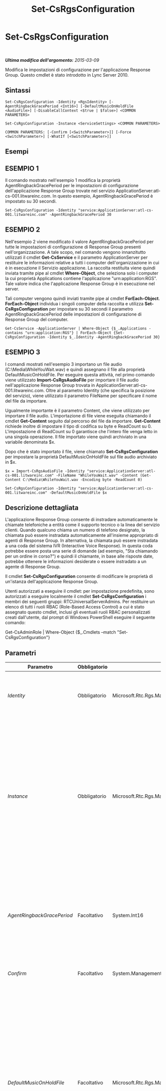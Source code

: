 ﻿---
title: Set-CsRgsConfiguration
TOCTitle: Set-CsRgsConfiguration
ms:assetid: 259cec4c-0152-4c8f-8aa6-51cefc1b55c9
ms:mtpsurl: https://technet.microsoft.com/it-it/library/Gg425728(v=OCS.15)
ms:contentKeyID: 49299962
ms.date: 08/24/2015
mtps_version: v=OCS.15
ms.translationtype: HT
---

# Set-CsRgsConfiguration

 

_**Ultima modifica dell'argomento:** 2015-03-09_

Modifica le impostazioni di configurazione per l'applicazione Response Group. Questo cmdlet è stato introdotto in Lync Server 2010.

## Sintassi

    Set-CsRgsConfiguration -Identity <RgsIdentity> [-AgentRingbackGracePeriod <Int16>] [-DefaultMusicOnHoldFile <AudioFile>] [-DisableCallContext <$true | $false>] <COMMON PARAMETERS>

    Set-CsRgsConfiguration -Instance <ServiceSettings> <COMMON PARAMETERS>

    COMMON PARAMETERS: [-Confirm [<SwitchParameter>]] [-Force <SwitchParameter>] [-WhatIf [<SwitchParameter>]]

## Esempi

## ESEMPIO 1

Il comando mostrato nell'esempio 1 modifica la proprietà AgentRingbackGracePeriod per le impostazioni di configurazione dell'applicazione Response Group trovate nel servizio ApplicationServer:atl-cs-001.litwareinc.com. In questo esempio, AgentRingbackGracePeriod è impostato su 30 secondi.

    Set-CsRgsConfiguration -Identity "service:ApplicationServer:atl-cs-001.litwareinc.com" -AgentRingbackGracePeriod 30

## ESEMPIO 2

Nell'esempio 2 viene modificato il valore AgentRingbackGracePeriod per tutte le impostazioni di configurazione di Response Group presenti nell'organizzazione. A tale scopo, nel comando vengono innanzitutto utilizzati il cmdlet **Get-CsService** e il parametro ApplicationServer per restituire le informazioni relative a tutti i computer dell'organizzazione in cui è in esecuzione il Servizio applicazione. La raccolta restituita viene quindi inviata tramite pipe al cmdlet **Where-Object**, che seleziona solo i computer la cui proprietà Applications contiene l'applicazione "urn:application:RGS". Tale valore indica che l'applicazione Response Group è in esecuzione nel server.

Tali computer vengono quindi inviati tramite pipe al cmdlet **ForEach-Object**. **ForEach-Object** individua i singoli computer della raccolta e utilizza **Set-CsRgsConfiguration** per impostare su 30 secondi il parametro AgentRingbackGracePeriod delle impostazioni di configurazione di Response Group del computer.

    Get-CsService -ApplicationServer | Where-Object {$_.Applications -contains "urn:application:RGS"} | ForEach-Object {Set-CsRgsConfiguration -Identity $_.Identity -AgentRingbackGracePeriod 30}

## ESEMPIO 3

I comandi mostrati nell'esempio 3 importano un file audio (C:\\Media\\WhileYouWait.wav) e quindi assegnano il file alla proprietà DefaultMusicOnHoldFile. Per eseguire questa attività, nel primo comando viene utilizzato **Import-CsRgsAudioFile** per importare il file audio nell'applicazione Response Group trovata in ApplicationServer:atl-cs-001.litwareinc.com. Oltre al parametro Identity (che specifica la posizione del servizio), viene utilizzato il parametro FileName per specificare il nome del file da importare.

Ugualmente importante è il parametro Content, che viene utilizzato per importare il file audio. L'importazione di file viene eseguita chiamando il cmdlet **Get-Content** seguito dal percorso del file da importare. **Get-Content** richiede inoltre di impostare il tipo di codifica su byte e ReadCount su 0. L'impostazione di ReadCount su 0 garantisce che l'intero file venga letto in una singola operazione. Il file importato viene quindi archiviato in una variabile denominata $x.

Dopo che è stato importato il file, viene chiamato **Set-CsRgsConfiguration** per impostare la proprietà DefaultMusicOnHoldFile sul file audio archiviato in $x.

    $x = Import-CsRgsAudioFile -Identity "service:ApplicationServer:atl-cs-001.litwareinc.com" -FileName "WhileYouWait.wav" -Content (Get-Content C:\Media\WhileYouWait.wav -Encoding byte -ReadCount 0)
    
    Set-CsRgsConfiguration -Identity "service:ApplicationServer:atl-cs-001.litwareinc.com" -DefaultMusicOnHoldFile $x

## Descrizione dettagliata

L'applicazione Response Group consente di instradare automaticamente le chiamate telefoniche a entità come il supporto tecnico o la linea del servizio clienti. Quando qualcuno chiama un numero di telefono designato, la chiamata può essere instradata automaticamente all'insieme appropriato di agenti di Response Group. In alternativa, la chiamata può essere instradata a una coda del sistema IVR (Interactive Voice Response). In questa coda potrebbe essere posta una serie di domande (ad esempio, "Sta chiamando per un ordine ﻿in corso?") e quindi il chiamante, in base alle risposte date, potrebbe ottenere le informazioni desiderate o essere instradato a un agente di Response Group.

Il cmdlet **Set-CsRgsConfiguration** consente di modificare le proprietà di un'istanza dell'applicazione Response Group.

Utenti autorizzati a eseguire il cmdlet: per impostazione predefinita, sono autorizzati a eseguire localmente il cmdlet **Set-CsRgsConfiguration** i membri dei seguenti gruppi: RTCUniversalServerAdmins. Per restituire un elenco di tutti i ruoli RBAC (Role-Based Access Control) a cui è stato assegnato questo cmdlet, inclusi gli eventuali ruoli RBAC personalizzati creati dall'utente, dal prompt di Windows PowerShell eseguire il seguente comando:

Get-CsAdminRole | Where-Object {$\_.Cmdlets –match "Set-CsRgsConfiguration"}

## Parametri


<table>
<colgroup>
<col style="width: 25%" />
<col style="width: 25%" />
<col style="width: 25%" />
<col style="width: 25%" />
</colgroup>
<thead>
<tr class="header">
<th>Parametro</th>
<th>Obbligatorio</th>
<th>Tipo</th>
<th>Descrizione</th>
</tr>
</thead>
<tbody>
<tr class="odd">
<td><p><em>Identity</em></p></td>
<td><p>Obbligatorio</p></td>
<td><p>Microsoft.Rtc.Rgs.Management.RgsIdentity</p></td>
<td><p>Nome del servizio che ospita le impostazioni di configurazione di Response Group. Ad esempio: -Identity &quot;service:ApplicationServer:atl-cs-001.litwareinc.com&quot;.</p></td>
</tr>
<tr class="even">
<td><p><em>Instance</em></p></td>
<td><p>Obbligatorio</p></td>
<td><p>Microsoft.Rtc.Rgs.Management.WritableSettings.ServiceSettings</p></td>
<td><p>Riferimento oggetto per le impostazioni di configurazione di Response Group Service da modificare. Un riferimento oggetto in genere viene recuperato utilizzando il cmdlet <strong>Get-CsRgsConfiguration</strong> e assegnando il valore restituito a una variabile. Questo comando ad esempio restituisce un riferimento oggetto alle impostazioni di configurazione trovate nel servizio ApplicationServer:atl-cs-001.litwareinc.com e archivia tale riferimento in una variabile denominata $x:</p>
<p>$x = Get-CsRgsConfiguration -Identity service:ApplicationServer:atl-cs-001.litwareinc.com</p>
<p></p></td>
</tr>
<tr class="odd">
<td><p><em>AgentRingbackGracePeriod</em></p></td>
<td><p>Facoltativo</p></td>
<td><p>System.Int16</p></td>
<td><p>Se un agente rifiuta una chiamata, l'AgentRingbackGracePeriod rappresenta il tempo (in secondi) che deve trascorrere prima che la chiamata ritorni allo stesso agente. Il periodo di tolleranza può essere impostato su un valore intero tra 30 e 600 secondi (10 minuti) inclusi. Il valore predefinito è 60 secondi.</p></td>
</tr>
<tr class="even">
<td><p><em>Confirm</em></p></td>
<td><p>Facoltativo</p></td>
<td><p>System.Management.Automation.SwitchParameter</p></td>
<td><p>Viene visualizzata una richiesta di conferma prima di eseguire il comando.</p></td>
</tr>
<tr class="odd">
<td><p><em>DefaultMusicOnHoldFile</em></p></td>
<td><p>Facoltativo</p></td>
<td><p>Microsoft.Rtc.Rgs.Management.WritableSettings.AudioFile</p></td>
<td><p>Rappresenta la musica che, per impostazione predefinita, sarà riprodotta ogni volta che il chiamante sarà lasciato in attesa. La musica predefinita viene riprodotta se un flusso di lavoro di Response Group non ha definito una musica specifica per l'attesa.</p>
<p>La proprietà DefaultMusicOnHoldFile deve essere configurata utilizzando un riferimento oggetto creato mediante il cmdlet <strong>Import-CsRgsAudioFile</strong>.</p>
<p>Se DefaultMusicOnHold è uguale a un valore Null (valore predefinito) e per un flusso di lavoro non è definita una musica di attesa personalizzata, ogni volta che un chiamate viene lasciato in attesa, verrà riprodotta la musica di attesa predefinita configurata automaticamente durante l'installazione di Lync Server.</p></td>
</tr>
<tr class="even">
<td><p><em>DisableCallContext</em></p></td>
<td><p>Facoltativo</p></td>
<td><p>System.Boolean</p></td>
<td><p>Se questo parametro è impostato su False (valore predefinito), ogni agente sarà in grado di vedere il contesto chiamata (informazioni come il tempo di attesa del chiamante o le domande e le risposte del flusso di lavoro) ogni volta che viene ricevuta una chiamata. Queste informazioni sono visibili nell'ambito di Lync. Se impostato su True, le informazioni sul contesto chiamata non vengono inoltrate agli agenti quando viene ricevuta una chiamata.</p>
<p>Il contesto della chiamata viene utilizzato solo con le code del sistema IVR.</p></td>
</tr>
<tr class="odd">
<td><p><em>Force</em></p></td>
<td><p>Facoltativo</p></td>
<td><p>System.Management.Automation.SwitchParameter</p></td>
<td><p>Consente di non visualizzare i messaggi relativi agli errori non irreversibili che possono verificarsi durante l'esecuzione del comando.</p></td>
</tr>
<tr class="even">
<td><p><em>WhatIf</em></p></td>
<td><p>Facoltativo</p></td>
<td><p>System.Management.Automation.SwitchParameter</p></td>
<td><p>Descrive ciò che accadrebbe se si eseguisse il comando senza eseguirlo realmente.</p></td>
</tr>
</tbody>
</table>


## Tipi di input

Oggetto Microsoft.Rtc.Rgs.Management.WritableSettings.ServiceSettings. **Set-CsRgsConfiguration** accetta le istanze da pipeline dell'oggetto impostazioni dell'applicazione Response Group.

## Tipi restituiti

**Set-CsRgsConfiguration** non restituisce alcun oggetto o valore. Il cmdlet configura invece istanze esistenti dell'oggetto Microsoft.Rtc.Rgs.Management.WritableSettings.ServiceSettings.

## Vedere anche

#### Ulteriori risorse

[Get-CsRgsConfiguration](get-csrgsconfiguration.md)  
[Move-CsRgsConfiguration](move-csrgsconfiguration.md)

